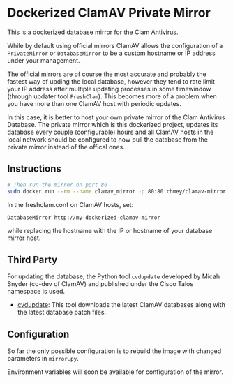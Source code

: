 # Dockerized ClamAV Private Mirror
This is a dockerized database mirror for the Clam Antivirus. 

While by default using official mirrors ClamAV allows the configuration of a `PrivateMirror` or `DatabaseMirror` to be a custom hostname or IP address under your management.

The official mirrors are of course the most accurate and probably the fastest way of upding the local database, however they tend to rate limit your IP address after multiple updating processes in some timewindow (through updater tool `FreshClam`). 
This becomes more of a problem when you have more than one ClamAV host with periodic updates.

In this case, it is better to host your own private mirror of the Clam Antivirus Database. 
The private mirror which is this dockerized project, updates its database every couple (configurable) hours and all ClamAV hosts in the local network should be configured to now pull the database from the private mirror instead of the offical ones.

## Instructions

```bash
# Then run the mirror on port 80
sudo docker run --rm --name clamav_mirror -p 80:80 chmey/clamav-mirror:latest
``` 

In the freshclam.conf on ClamAV hosts, set:
```
DatabaseMirror http://my-dockerized-clamav-mirror
```

while replacing the hostname with the IP or hostname of your database mirror host.

## Third Party
For updating the database, the Python tool `cvdupdate` developed by Micah Snyder (co-dev of ClamAV) and published under the Cisco Talos namespace is used.

* [cvdupdate](https://github.com/Cisco-Talos/cvdupdate/blob/main/LICENSE): This tool downloads the latest ClamAV databases along with the latest database patch files.

## Configuration
So far the only possible configuration is to rebuild the image with changed parameters in `mirror.py`.

Environment variables will soon be available for configuration of the mirror.


